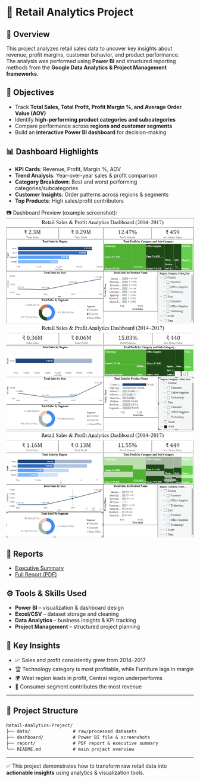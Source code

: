 # 🛒 Retail Analytics Project

## 📌 Overview
This project analyzes retail sales data to uncover key insights about revenue, profit margins, customer behavior, and product performance.  
The analysis was performed using **Power BI** and structured reporting methods from the **Google Data Analytics & Project Management frameworks**.

## 🎯 Objectives
- Track **Total Sales, Total Profit, Profit Margin %, and Average Order Value (AOV)**  
- Identify **high-performing product categories and subcategories**  
- Compare performance across **regions and customer segments**  
- Build an **interactive Power BI dashboard** for decision-making

## 📊 Dashboard Highlights
- **KPI Cards**: Revenue, Profit, Margin %, AOV  
- **Trend Analysis**: Year-over-year sales & profit comparison  
- **Category Breakdown**: Best and worst performing categories/subcategories  
- **Customer Insights**: Order patterns across regions & segments  
- **Top Products**: High sales/profit contributors  

📷 Dashboard Preview (example screenshot):  
![Dashboard Screenshot 1](https://github.com/Tejassahu/Retail-Analytics-Project/blob/b6e1942ca25ccf2354b5981cce2a025a9c6f45e3/dashboard_1.png)
![Dashboard Screenshot 2](https://github.com/Tejassahu/Retail-Analytics-Project/blob/b6e1942ca25ccf2354b5981cce2a025a9c6f45e3/dashboard_2.png)
![Dashboard Screenshot 3](https://github.com/Tejassahu/Retail-Analytics-Project/blob/b6e1942ca25ccf2354b5981cce2a025a9c6f45e3/dashboard_3.png)

## 📝 Reports
- <a href="https://github.com/Tejassahu/Retail-Analytics-Project/blob/main/README_Report.md">Executive Summary</a>
- <a href=https://github.com/Tejassahu/Retail-Analytics-Project/blob/main/Retail_Analytics_Report.pdf>Full Report (PDF)</a>

## ⚙️ Tools & Skills Used
- **Power BI** – visualization & dashboard design  
- **Excel/CSV** – dataset storage and cleaning  
- **Data Analytics** – business insights & KPI tracking  
- **Project Management** – structured project planning  

## 🚀 Key Insights
- 📈 Sales and profit consistently grew from 2014–2017  
- 🏆 Technology category is most profitable, while Furniture lags in margin  
- 🌍 West region leads in profit, Central region underperforms  
- 👥 Consumer segment contributes the most revenue  

---

## 📂 Project Structure
```
Retail-Analytics-Project/
├── data/                # raw/processed datasets
├── dashboard/           # Power BI file & screenshots
├── report/              # PDF report & executive summary
└── README.md            # main project overview
```

---

✅ This project demonstrates how to transform raw retail data into **actionable insights** using analytics & visualization tools.  
